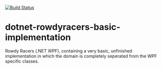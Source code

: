 [![Build Status](https://dev.azure.com/malfaitbart/Rowdy%20Racers/_apis/build/status/malfaitbart.Rowdy-Racers)](https://dev.azure.com/malfaitbart/Rowdy%20Racers/_build/latest?definitionId=2)

# dotnet-rowdyracers-basic-implementation

Rowdy Racers (.NET WPF), containing a very basic, unfinished implementation in which the domain is completely seperated from the WPF specific classes.

